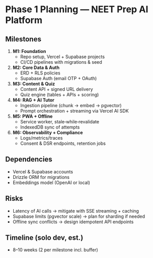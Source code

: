 # Phase 1 Planning — NEET Prep AI Platform

## Milestones
1. **M1: Foundation**
   - Repo setup, Vercel + Supabase projects
   - CI/CD pipelines with migrations & seed
2. **M2: Core Data & Auth**
   - ERD + RLS policies
   - Supabase Auth (email OTP + OAuth)
3. **M3: Content & Quiz**
   - Content API + signed URL delivery
   - Quiz engine (tables + APIs + scoring)
4. **M4: RAG + AI Tutor**
   - Ingestion pipeline (chunk → embed → pgvector)
   - Prompt orchestration + streaming via Vercel AI SDK
5. **M5: PWA + Offline**
   - Service worker, stale‑while‑revalidate
   - IndexedDB sync of attempts
6. **M6: Observability + Compliance**
   - Logs/metrics/traces
   - Consent & DSR endpoints, retention jobs

## Dependencies
- Vercel & Supabase accounts
- Drizzle ORM for migrations
- Embeddings model (OpenAI or local)

## Risks
- Latency of AI calls → mitigate with SSE streaming + caching
- Supabase limits (pgvector scale) → plan for sharding if needed
- Offline sync conflicts → design idempotent API endpoints

## Timeline (solo dev, est.)
- 8–10 weeks (2 per milestone incl. buffer)
